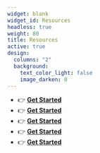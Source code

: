 ```yaml
---
widget: blank
widget_id: Resources
headless: true
weight: 80
title: Resources
active: true
design:
  columns: "2"
  background:
    text_color_light: false
    image_darken: 0
---
```

- 👉 [**Get Started**](https://wowchemy.com/docs/install/)
- 👉 [**Get Started**](https://wowchemy.com/docs/install/)
- 👉 [**Get Started**](https://wowchemy.com/docs/install/)
- 👉 [**Get Started**](https://wowchemy.com/docs/install/)
- 👉 [**Get Started**](https://wowchemy.com/docs/install/)